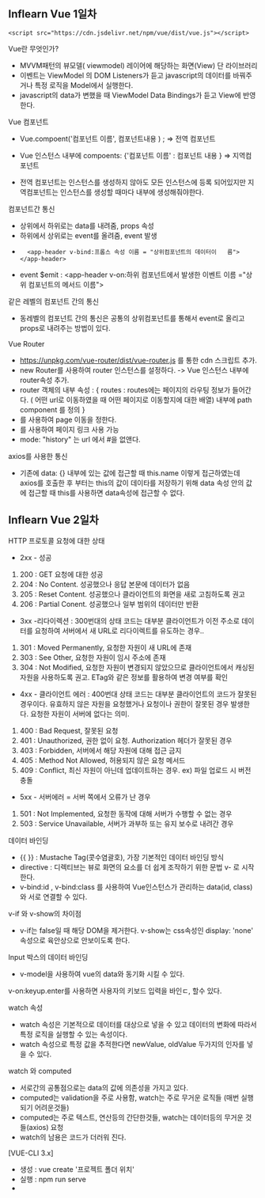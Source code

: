 ## Inflearn Vue 1일차

    <script src="https://cdn.jsdelivr.net/npm/vue/dist/vue.js"></script>

Vue란 무엇인가?

- MVVM패턴의 뷰모델( viewmodel) 레이어에 해당하는 화면(View) 단 라이브러리
- 이벤트는 ViewModel 의 DOM Listeners가 듣고 javascript의 데이터를 바꿔주거나 특정 로직을 Model에서 실행한다.
- javascript의 data가 변했을 때 ViewModel Data Bindings가 듣고 View에 반영한다.

Vue 컴포넌트

- Vue.compoent('컴포넌트 이름', 컴포넌트내용 ) ; => 전역 컴포넌트
- Vue 인스턴스 내부에 compoents: {'컴포넌트 이름' : 컴포넌트 내용 }
  => 지역컴포넌트

- 전역 컴포넌트는 인스턴스를 생성하지 않아도 모든 인스턴스에 등록 되어있지만 지역컴포넌트는 인스턴스를 생성할 때마다 내부에 생성해줘야한다.

컴포넌트간 통신

- 상위에서 하위로는 data를 내려줌, props 속성
- 하위에서 상위로는 event를 올려줌, event 발생
-       <app-header v-bind:프롭스 속성 이름 = "상위컴포넌트의 데이터이   름"></app-header>
- event \$emit :
  <app-header v-on:하위 컴포넌트에서 발생한 이벤트 이름 ="상위 컴포넌트의 메서드 이름"></app-header>

같은 레벨의 컴포넌트 간의 통신

- 동레벨의 컴포넌트 간의 통신은 공통의 상위컴포넌트를 통해서 event로 올리고 props로 내려주는 방법이 있다.

Vue Router

- https://unpkg.com/vue-router/dist/vue-router.js 를 통한 cdn 스크립트 추가.
- new Router를 사용하여 router 인스턴스를 설정하다. -> Vue 인스턴스 내부에 router속성 추가.
- router 객체의 내부 속성 : {
  routes : routes에는 페이지의 라우팅 정보가 들어간다. ( 어떤 url로 이동하였을 때 어떤 페이지로 이동할지에 대한 배열) 내부에 path component 를 정의
  }
- <router-view>를 사용하여 page 이동을 정한다.
- <router-link to =""> 를 사용하여 페이지 링크 사용 가능
- mode: "history" 는 url 에서 #을 없앤다.

axios를 사용한 통신

- 기존에 data: {} 내부에 있는 값에 접근할 때 this.name 이렇게 접근하였는데 axios를 호출한 후 부터는 this의 값이 데이타를 저장하기 위해 data 속성 안의 값에 접근할 때 this를 사용하면 data속성에 접근할 수 없다.

## Inflearn Vue 2일차

HTTP 프로토콜 요청에 대한 상태

- 2xx - 성공

1.  200 : GET 요청에 대한 성공
2.  204 : No Content. 성공했으나 응답 본문에 데이터가 없음
3.  205 : Reset Content. 성공했으나 클라이언트의 화면을 새로 고침하도록 권고
4.  206 : Partial Conent. 성공했으나 일부 범위의 데이터만 반환

- 3xx -리다이렉션
  : 300번대의 상태 코드는 대부분 클라이언트가 이전 주소로 데이터를 요청하여 서버에서 새 URL로 리다이렉트를 유도하는 경우..

1.  301 : Moved Permanently, 요청한 자원이 새 URL에 존재
2.  303 : See Other, 요청한 자원이 임시 주소에 존재
3.  304 : Not Modified, 요청한 자원이 변경되지 않았으므로 클라이언트에서 캐싱된 자원을 사용하도록 권고. ETag와 같은 정보를 활용하여 변경 여부를 확인

- 4xx - 클라이언트 에러
  : 400번대 상태 코드는 대부분 클라이언트의 코드가 잘못된 경우이다. 유효하지 않은 자원을 요청했거나 요청이나 권한이 잘못된 경우 발생한다. 요청한 자원이 서버에 없다는 의미.

1.  400 : Bad Request, 잘못된 요청
2.  401 : Unauthorized, 권한 없이 요청. Authorization 헤더가 잘못된 경우
3.  403 : Forbidden, 서버에서 해당 자원에 대해 접근 금지
4.  405 : Method Not Allowed, 허용되지 않은 요청 메서드
5.  409 : Conflict, 최신 자원이 아닌데 업데이트하는 경우. ex) 파일 업로드 시 버전 충돌

- 5xx - 서버에러 = 서버 쪽에서 오류가 난 경우

1.  501 : Not Implemented, 요청한 동작에 대해 서버가 수행할 수 없는 경우
2.  503 : Service Unavailable, 서버가 과부하 또는 유지 보수로 내려간 경우

데이터 바인딩

- {{ }} : Mustache Tag(콧수염괄호), 가장 기본적인 데이터 바인딩 방식
- directive : 디렉티브는 뷰로 화면의 요소를 더 쉽게 조작하기 위한 문법 v- 로 시작한다.
- v-bind:id , v-bind:class 를 사용하여 Vue인스턴스가 관리하는 data(id, class) 와 서로 연결할 수 있다.

v-if 와 v-show의 차이점

- v-if는 false일 때 해당 DOM을 제거한다. v-show는 css속성인 display: 'none' 속성으로 육안상으로 안보이도록 한다.

Input 박스의 데이터 바인딩

- v-model을 사용하여 vue의 data와 동기화 시킬 수 있다.

v-on:keyup.enter를 사용하면 사용자의 키보드 입력을 바인ㄷ, 할수 있다.

watch 속성

- watch 속성은 기본적으로 데이터를 대상으로 넣을 수 있고 데이터의 변화에 따라서 특정 로직을 실행할 수 있는 속성이다.
- watch 속성으로 특정 값을 추적한다면 newValue, oldValue 두가지의 인자를 넣을 수 있다.

watch 와 computed

- 서로간의 공통점으로는 data의 값에 의존성을 가지고 있다.
- computed는 validation을 주로 사용함, watch는 주로 무거운 로직들 (매번 실행되기 어려운것들)
- computed는 주로 텍스트, 연산등의 간단한것들, watch는 데이터등의 무거운 것들(axios) 요청
- watch의 남용은 코드가 더러워 진다.


[VUE-CLI 3.x]

- 생성 : vue create '프로젝트 폴더 위치'
- 실행 : npm run serve
- <template> 내부에는 가장 먼저 html 태그가 있어야한다.
- props 내려주기
  <app-header v-bind:프롭스 속성 이름="상위 컴포넌트의 데이터 이름"></app-header>
- 기존에는 data에 값을 넣을 때 객체를 넣었는데 컴포넌트를 만들때는 export default 내부에서 data를 다른 컴포넌트간의 참조가 일어나지 않도록 데이터에 function을 연결하여 새 객체를 리턴하도록 한다.
- v-model : input과 data의 양방향 바인딩을 한다.

